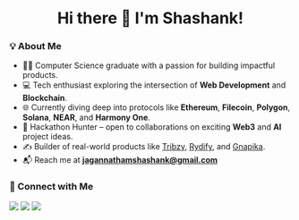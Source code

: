 <h1 align="center">Hi there 👋 I'm Shashank!</h1>

<h3 align="left">💡 About Me</h3>

- 👨‍🎓 Computer Science graduate with a passion for building impactful products.  
- 💻 Tech enthusiast exploring the intersection of **Web Development** and **Blockchain**.  
- 🌐 Currently diving deep into protocols like **Ethereum**, **Filecoin**, **Polygon**, **Solana**, **NEAR**, and **Harmony One**.  
- 🚀 Hackathon Hunter – open to collaborations on exciting **Web3** and **AI** project ideas.  
- ✍️ Builder of real-world products like [Tribzy](http://tribzy.com/), [Rydify](https://rydify.co), and [Gnapika](https://rydify.co).  
- 📬 Reach me at **jagannathamshashank@gmail.com**  

<h3 align="left">🤝 Connect with Me</h3>

[<img src="https://img.shields.io/badge/Twitter-%231DA1F2.svg?style=for-the-badge&logo=twitter&logoColor=white" />](https://twitter.com/Shashanka2a)
[<img src="https://img.shields.io/badge/LinkedIn-%230077B5.svg?style=for-the-badge&logo=linkedin&logoColor=white" />](https://www.linkedin.com/in/shashank-jagannatham/)
[<img src="https://img.shields.io/badge/Instagram-%23E4405F.svg?style=for-the-badge&logo=instagram&logoColor=white" />](https://www.instagram.com/sha)


















